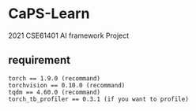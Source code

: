 # CaPS-Learn
2021 CSE61401 AI framework Project

## requirement
~~~
torch == 1.9.0 (recommand)
torchvision == 0.10.0 (recommand)
tqdm == 4.60.0 (recommand)
torch_tb_profiler == 0.3.1 (if you want to profile)
~~~
